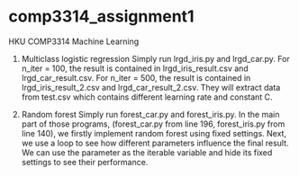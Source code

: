 # comp3314_assignment1
HKU COMP3314 Machine Learning

1. Multiclass logistic regression
Simply run lrgd_iris.py and lrgd_car.py. For n_iter = 100, the result is contained in lrgd_iris_result.csv and lrgd_car_result.csv. For n_iter = 500, the result is contained in lrgd_iris_result_2.csv and lrgd_car_result_2.csv. They will extract data from test.csv which contains different learning rate and constant C.

2. Random forest
Simply run forest_car.py and forest_iris.py. In the main part of those programs, (forest_car.py from line 196, forest_iris.py from line 140), we firstly implement random forest using fixed settings. Next, we use a loop to see how different parameters influence the final result. We can use the parameter as the iterable variable and hide its fixed settings to see their performance.

